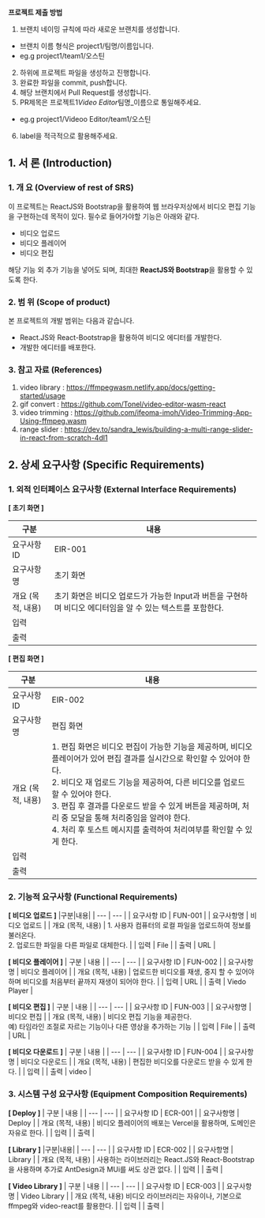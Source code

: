 **프로젝트 제출 방법**

1. 브랜치 네이밍 규칙에 따라 새로운 브랜치를 생성합니다.

- 브랜치 이름 형식은 project1/팀명/이름입니다.
- eg.g project1/team1/오스틴

2. 하위에 프로젝트 파일을 생성하고 진행합니다.
3. 완료한 파일을 commit, push합니다.
4. 해당 브랜치에서 Pull Request를 생성합니다.
5. PR제목은 프로젝트1*Video Editor*팀명\_이름으로 통일해주세요.

- eg.g project1/Videoo Editor/team1/오스틴

6. label을 적극적으로 활용해주세요.



## 1. 서 론 (Introduction)
### 1. 개 요 (Overview of rest of SRS)
이 프로젝트는 ReactJS와 Bootstrap을 활용하여 웹 브라우저상에서 비디오 편집 기능을 구현하는데 목적이 있다. 필수로 들어가야할 기능은 아래와 같다.

- 비디오 업로드
- 비디오 플레이어
- 비디오 편집

해당 기능 외 추가 기능을 넣어도 되며, 최대한 **ReactJS와 Bootstrap**을 활용할 수 있도록 한다.

### 2. 범 위 (Scope of product)
본 프로젝트의 개발 범위는 다음과 같습니다.

- React.JS와 React-Bootstrap을 활용하여 비디오 에디터를 개발한다.
- 개발한 에디터를 배포한다.

### 3. 참고 자료 (References)
1. video library : https://ffmpegwasm.netlify.app/docs/getting-started/usage
2. gif convert : https://github.com/Tonel/video-editor-wasm-react
3. video trimming : https://github.com/ifeoma-imoh/Video-Trimming-App-Using-ffmpeg.wasm
4. range slider : https://dev.to/sandra_lewis/building-a-multi-range-slider-in-react-from-scratch-4dl1

## 2. 상세 요구사항 (Specific Requirements)
### 1. 외적 인터페이스 요구사항 (External Interface Requirements)
**[ 초기 화면 ]**

| 구분 | 내용 |
| --- | --- |
|요구사항 ID|EIR-001|
|요구사항명|초기 화면|
|개요 (목적, 내용) | 초기 화면은 비디오 업로드가 가능한 Input과 버튼을 구현하며 비디오 에디터임을 알 수 있는 텍스트를 포함한다.|
|입력|	
|출력|

**[ 편집 화면 ]**

| 구분 | 내용 |
| --- | --- |
|요구사항 ID|EIR-002|
|요구사항명|편집 화면|
|개요 (목적, 내용)| 1. 편집 화면은 비디오 편집이 가능한 기능을 제공하며, 비디오 플레이어가 있어 편집 결과를 실시간으로 확인할 수 있어야 한다. <br>2. 비디오 재 업로드 기능을 제공하여, 다른 비디오를 업로드 할 수 있어야 한다. <br>3. 편집 후 결과를 다운로드 받을 수 있게 버튼을 제공하며, 처리 중 모달을 통해 처리중임을 알려야 한다. <br>4. 처리 후 토스트 메시지를 출력하여 처리여부를 확인할 수 있게 한다. |
|입력|
|출력|

### 2. 기능적 요구사항 (Functional Requirements)

**[ 비디오 업로드 ]**
|구분|내용|
| --- | --- |
| 요구사항 ID | FUN-001 |
| 요구사항명 | 비디오 업로드 | 
| 개요 (목적, 내용) | 1. 사용자 컴퓨터의 로컬 파일을 업로드하여 정보를 불러온다. <br>2. 업로드한 파일을 다른 파일로 대체한다. |
| 입력 | File |
| 출력 | URL |

**[ 비디오 플레이어 ]**
| 구분 | 내용 |
| --- | --- |
| 요구사항 ID | FUN-002 |
| 요구사항명 | 비디오 플레이어 |
| 개요 (목적, 내용) | 업로드한 비디오를 재생, 중지 할 수 있어야 하며 비디오를 처음부터 끝까지 재생이 되어야 한다. |
| 입력 | URL |
| 출력 | Viedo Player |

**[ 비디오 편집 ]**
| 구분 | 내용 |
| --- | --- |
| 요구사항 ID | FUN-003 |
| 요구사항명 | 비디오 편집 | 
| 개요 (목적, 내용) | 비디오 편집 기능을 제공한다. <br>예) 타임라인 조절로 자르는 기능이나 다른 영상을 추가하는 기능 |
| 입력 | File |
| 출력 | URL |

**[ 비디오 다운로드 ]**
| 구분 | 내용 |
| --- | --- |
| 요구사항 ID | FUN-004 |
| 요구사항명 | 비디오 다운로드 |
| 개요 (목적, 내용) | 편집한 비디오를 다운로드 받을 수 있게 한다. |
| 입력 |
| 출력 | video |

### 3. 시스템 구성 요구사항 (Equipment Composition Requirements)

**[ Deploy ]**
| 구분 | 내용 |
| --- | --- |
| 요구사항 ID | ECR-001 |
| 요구사항명 | Deploy |
| 개요 (목적, 내용) | 비디오 플레이어의 배포는 Vercel을 활용하며, 도메인은 자유로 한다. |
| 입력 |
| 출력 |

**[ Library ]**
|구분|내용|
| --- | --- |
| 요구사항 ID | ECR-002 |
| 요구사항명 | Library |
| 개요 (목적, 내용) | 사용하는 라이브러리는 React.JS와 React-Bootstrap을 사용하며 추가로 AntDesign과 MUi를 써도 상관 없다. |
| 입력 |
| 출력 |

**[ Video Library ]**
| 구분 | 내용 |
| --- | --- |
| 요구사항 ID | ECR-003 |
| 요구사항명 | Video Library |
| 개요 (목적, 내용)	비디오 라이브러리는 자유이나, 기본으로 ffmpeg와 video-react를 활용한다. |
| 입력 |
| 출력 |